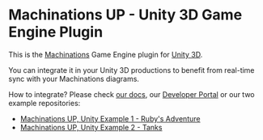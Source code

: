 # Machinations UP - Unity 3D Game Engine Plugin

This is the [Machinations](https://www.machinations.io) Game Engine plugin for [Unity 3D](https://www.unity3d.com).

You can integrate it in your Unity 3D productions to benefit from real-time sync with your Machinations diagrams.

How to integrate? Please check [our docs](http://www.docs.machinations.io), our [Developer Portal](http://developers.machinations.io) or our two example repositories:

- [Machinations UP, Unity Example 1 - Ruby's Adventure](https://github.com/machinationsio/up-unity-example-rubys-adventure)
- [Machinations UP, Unity Example 2 - Tanks](https://github.com/machinationsio/up-unity-example-tanks-scriptable-objects)
